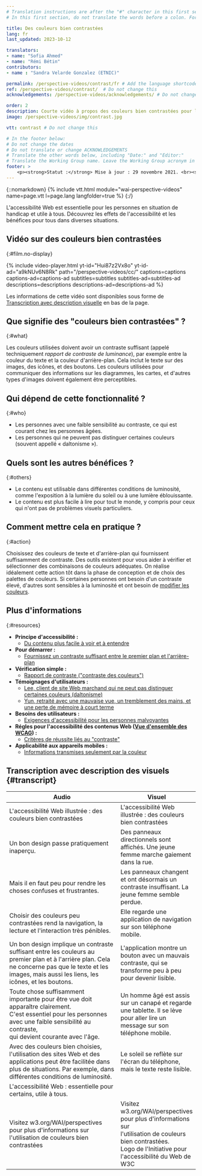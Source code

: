 ```yaml
---
# Translation instructions are after the "#" character in this first section. They are comments that do not show up in the web page. You do not need to translate the instructions after "#".
# In this first section, do not translate the words before a colon. For example, do not translate "title:". Do translate the text after "title:".lang: en

title: Des couleurs bien contrastées
lang: fr
last_updated: 2023-10-12

translators: 
- name: "Sofia Ahmed"
- name: "Rémi Bétin"
contributors:
- name : "Sandra Velarde Gonzalez (ETNIC)"

permalink: /perspective-videos/contrast/fr # Add the language shortcode to the end, with no / at the end. For example /standards-guidelines/fr
ref: /perspective-videos/contrast/  # Do not change this
acknowledgements: /perspective-videos/acknowledgements/ # Do not change this

order: 2
description: Courte vidéo à propos des couleurs bien contrastées pour l'accessibilité Web - de quoi s'agit-il, qui en bénéficie, et comment mettre cela en pratique.
image: /perspective-videos/img/contrast.jpg

vtt: contrast # Do not change this

# In the footer below:
# Do not change the dates
# Do not translate or change ACKNOWLEDGEMENTS
# Translate the other words below, including "Date:" and "Editor:"
# Translate the Working Group name. Leave the Working Group acronym in English.
footer: >
    <p><strong>Statut :</strong> Mise à jour : 29 novembre 2021. <br><strong>Rédacteur et chef du projet :</strong> <a href="https://www.w3.org/People/shadi">Shadi Abou-Zahra</a>.  Développé par le <a href="https://www.w3.org/WAI/EO/">Groupe de travail Éducation et Promotion</a> avec le soutien du projet <a href="https://www.w3.org/WAI/DEV/">WAI-DEV</a> co-financé par la Commission européenne. Mis à jour avec le soutien de la Fondation Ford. ACKNOWLEDGEMENTS.</p>
---
```


{::nomarkdown}
{% include vtt.html module="wai-perspective-videos" name=page.vtt l=page.lang langfolder=true %}
{:/}

L'accessibilité Web est essentielle pour les personnes en situation de handicap et utile à tous. Découvrez les effets de l'accessibilité et les bénéfices pour tous dans diverses situations.

## Vidéo sur des couleurs bien contrastées
{:#film.no-display}

{% include video-player.html
    yt-id="Hui87z2Vx8o"
    yt-id-ad="a9kNUv6N8Rk"
    path="/perspective-videos/cc/"
    captions=captions
    captions-ad=captions-ad
    subtitles=subtitles
    subtitles-ad=subtitles-ad
    descriptions=descriptions
    descriptions-ad=descriptions-ad
%}

Les informations de cette vidéo sont disponibles sous forme de [Transcription avec description visuelle](#transcript) en bas de la page.

## Que signifie des "couleurs bien contrastées" ?
{:#what}

Les couleurs utilisées doivent avoir un contraste suffisant (appelé techniquement <em>rapport de contraste de luminance</em>), par exemple entre la couleur du texte et la couleur d'arrière-plan. Cela inclut le texte sur des images, des icônes, et des boutons. Les couleurs utilisées pour communiquer des informations sur les diagrammes, les cartes, et d'autres types d'images doivent également être perceptibles.

## Qui dépend de cette fonctionnalité ?
{:#who}

-   Les personnes avec une faible sensibilité au contraste, ce qui est courant chez les personnes âgées.
-   Les personnes qui ne peuvent pas distinguer certaines couleurs (souvent appellé « daltonisme »).

## Quels sont les autres bénéfices ?
{:#others}

-   Le contenu est utilisable dans différentes conditions de luminosité, comme l'exposition à la lumière du soleil ou à une lumière éblouissante.
-   Le contenu est plus facile à lire pour tout le monde, y compris pour ceux qui n'ont pas de problèmes visuels particuliers.

## Comment mettre cela en pratique ?
{:#action}

Choisissez des couleurs de texte et d'arrière-plan qui fournissent suffisamment de contraste. Des outils existent pour vous aider à vérifier et sélectionner des combinaisons de couleurs adéquates. On réalise idéalement cette action tôt dans la phase de conception et de choix des palettes de couleurs. Si certaines personnes ont besoin d'un contraste élevé, d'autres sont sensibles à la luminosité et ont besoin de [modifier les couleurs](/perspective-videos/customizable/).

## Plus d'informations
{:#resources}

-   **Principe d'accessibilité :**
    -   [Du contenu plus facile à voir et à entendre](/fundamentals/accessibility-principles/#distinguishable)
-   **Pour démarrer :**
    -   [Fournissez un contraste suffisant entre le premier plan et l'arrière-plan](/tips/designing/#provide-sufficient-contrast-between-foreground-and-background) 
-   **Vérification simple :**
    -   [Rapport de contraste ("contraste des couleurs")](/test-evaluate/preliminary/#contrast) 
-   **Témoignages d'utilisateurs :**
    -   [Lee, client de site Web marchand qui ne peut pas distinguer certaines couleurs (daltonisme)](/people-use-web/user-stories/#shopper)
    -   [Yun, retraité avec une mauvaise vue, un tremblement des mains, et une perte de mémoire à court terme](/people-use-web/user-stories/#retiree)
-   **Besoins des utilisateurs :**
    -   [Exigences d'accessibilité pour les personnes malvoyantes](http://www.w3.org/TR/low-vision-needs/) 
-   **Régles pour l'accessibilité des contenus Web ([Vue d'ensemble des WCAG](/standards-guidelines/wcag/)) :** 
    -   [Critères de réussite liés au "contraste"](https://www.w3.org/WAI/WCAG21/quickref/?tags=contrast) 
-   **Applicabilité aux appareils mobiles :**
    -   [Informations transmises seulement par la couleur](/standards-guidelines/shared-experiences/#color) 

## Transcription avec description des visuels {#transcript}

<table>
  <thead>
    <tr>
      <th width="65%">Audio</th>
      <th>Visuel</th>
    </tr>
  </thead>
  <tbody>
    <tr>
      <td>L'accessibilité Web illustrée : des couleurs bien contrastées</td>
      <td>L'accessibilité Web illustrée : des couleurs bien contrastées</td>
    </tr>
    <tr>
      <td>Un bon design passe pratiquement inaperçu.</td>
      <td>Des panneaux directionnels sont affichés. Une jeune femme marche gaiement dans la rue.</td>
    </tr>
    <tr>
      <td>Mais il en faut peu pour rendre les choses confuses et frustrantes.</td>
      <td>Les panneaux changent et ont désormais un contraste insuffisant. La jeune femme semble perdue.</td>
    </tr>
    <tr>
      <td>Choisir des couleurs peu contrastées rend la navigation, la lecture et l'interaction très pénibles.</td>
      <td>Elle regarde une application de navigation sur son téléphone mobile.</td>
    </tr>
    <tr>
      <td>Un bon design implique un contraste suffisant entre les couleurs au premier plan et à l'arrière plan. Cela ne concerne pas que le texte et les images, mais aussi les liens, les icônes, et les boutons.</td>
      <td>L'application montre un bouton avec un mauvais contraste, qui se transforme peu à peu pour devenir lisible.</td>
    </tr>
    <tr>
      <td>Toute chose suffisamment importante pour être vue doit apparaître clairement.<br>
       C'est essentiel pour les personnes avec une faible sensibilité au contraste,<br>
        qui devient courante avec l'âge.</td>
      <td>Un homme âgé est assis sur un canapé et regarde une tablette. Il se lève pour aller lire un message sur son téléphone mobile.</td>
    </tr>
    <tr>
      <td>Avec des couleurs bien choisies, l'utilisation des sites Web et des applications peut être facilitée dans plus de situations. Par exemple, dans différentes conditions de luminosité.</td>
      <td>Le soleil se reflète sur l'écran du téléphone, mais le texte reste lisible.</td>
    </tr>
    <tr>
      <td>L'accessibilité Web : essentielle pour certains, utile à tous.</td>
      <td>&nbsp;</td>
    </tr>
    <tr>
      <td>Visitez w3.org/WAI/perspectives pour plus d'informations sur l'utilisation de couleurs bien contrastées</td>
      <td>Visitez<br>
        w3.org/WAI/perspectives<br>
        pour plus d'informations sur<br>
        l'utilisation de couleurs bien contrastées. <br>
        Logo de l'Initiative pour l'accessibilité du Web de W3C</td>
    </tr>
  </tbody>
</table>
